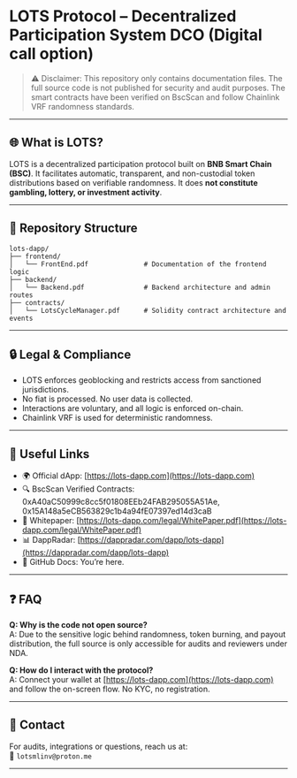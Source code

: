 # LOTS Protocol – Decentralized Participation System DCO (Digital call option)

> ⚠️ Disclaimer: This repository only contains documentation files. The full source code is not published for security and audit purposes. The smart contracts have been verified on BscScan and follow Chainlink VRF randomness standards.

---

## 🌐 What is LOTS?

LOTS is a decentralized participation protocol built on **BNB Smart Chain (BSC)**. It facilitates automatic, transparent, and non-custodial token distributions based on verifiable randomness. It does **not constitute gambling, lottery, or investment activity**.

---

## 📁 Repository Structure

```
lots-dapp/
├── frontend/
│   └── FrontEnd.pdf              # Documentation of the frontend logic
├── backend/
│   └── Backend.pdf               # Backend architecture and admin routes
├── contracts/
│   └── LotsCycleManager.pdf      # Solidity contract architecture and events
```

---

## 🔒 Legal & Compliance

- LOTS enforces geoblocking and restricts access from sanctioned jurisdictions.
- No fiat is processed. No user data is collected.
- Interactions are voluntary, and all logic is enforced on-chain.
- Chainlink VRF is used for deterministic randomness.

---

## 🔗 Useful Links

- 🌍 Official dApp: [https://lots-dapp.com](https://lots-dapp.com)
- 🔍 BscScan Verified Contracts: 0xA40aC50999c8cc5f01808EEb24FAB295055A51Ae, 0x15A148a5eCB563829c1b4a94fE07397ed14d3caB
- 📄 Whitepaper: [https://lots-dapp.com/legal/WhitePaper.pdf](https://lots-dapp.com/legal/WhitePaper.pdf)
- 📊 DappRadar: [https://dappradar.com/dapp/lots-dapp](https://dappradar.com/dapp/lots-dapp)
- 🧠 GitHub Docs: You’re here.

---

## ❓ FAQ

**Q: Why is the code not open source?**  
A: Due to the sensitive logic behind randomness, token burning, and payout distribution, the full source is only accessible for audits and reviewers under NDA.

**Q: How do I interact with the protocol?**  
A: Connect your wallet at [https://lots-dapp.com](https://lots-dapp.com) and follow the on-screen flow. No KYC, no registration.

---

## 👤 Contact

For audits, integrations or questions, reach us at:  
📧 `lotsmlinv@proton.me`

---
